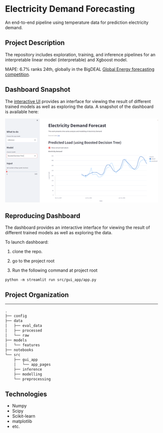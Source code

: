 # Electricity Demand Forecasting

An end-to-end pipeline using temperature data for prediction electricity demand.

## Project Description

The repository includes exploration, training, and inference pipelines for an interpretable linear model (interpretable) and Xgboost model.

MAPE: 6.7% ranks 24th, globally in the BigDEAL [Global Energy forecasting competition](https://en.wikipedia.org/wiki/Global_Energy_Forecasting_Competition).

## Dashboard Snapshot
The [interactive UI](https://electricity-demand-prediction.streamlit.app/) provides an interface for viewing the result of different trained models as well as exploring the data. A snapshot of the dashboard is available here:

![dashboard_snapshot](./reports/ui_snapshot.PNG?raw=true)

## Reproducing Dashboard
The dashboard provides an interactive interface for viewing the result of different trained models as well as exploring the data.

To launch dashboard:

1. clone the repo.
2. go to the project root

3. Run the following command at project root

```
python -m streamlit run src/gui_app/app.py
```

## Project Organization

-------------------------
```
.
├── config
├── data
│   ├── eval_data
│   ├── processed
│   └── raw
├── models
│   └── features
├── notebooks
└── src
    ├── gui_app
    │   └── app_pages
    ├── inference
    ├── modelling
    └── preprocessing
```

## Technologies

- Numpy
- Scipy
- Scikit-learn
- matplotlib
- etc.